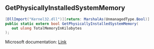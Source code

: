 ## GetPhysicallyInstalledSystemMemory

```csharp
[DllImport("Kernel32.dll")][return: MarshalAs(UnmanagedType.Bool)]
public static extern bool GetPhysicallyInstalledSystemMemory(
   out ulong TotalMemoryInKilobytes
);
```

Microsoft documentation: [Link](https://docs.microsoft.com/en-us/windows/win32/api/sysinfoapi/nf-sysinfoapi-getphysicallyinstalledsystemmemory)
